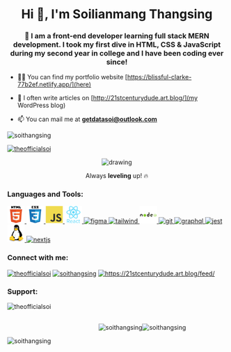 <!---
soithangsing/soithangsing is a ✨ special ✨ repository because its `README.md` (this file) appears on your GitHub profile.
You can click the Preview link to take a look at your changes.
--->

<h1 align="center">Hi 👋, I'm Soilianmang Thangsing</h1>
<h3 align="center">🤠 I am a front-end developer learning full stack MERN development. I took my first dive in HTML, CSS & JavaScript during my second year in college and I have been coding ever since!</h3>

- 👨‍💻 You can find my portfolio website [https://blissful-clarke-77b2ef.netlify.app/](here)

- 📝 I often write articles on [http://21stcenturydude.art.blog/](my WordPress blog)

- 📫 You can mail me at **getdatasoi@outlook.com**

<p align="left"> <img src="https://komarev.com/ghpvc/?username=soithangsing&label=Profile%20views&color=0e75b6&style=flat" alt="soithangsing" /> </p>

<p align="left"> <a href="https://twitter.com/theofficialsoi" target="blank"><img src="https://img.shields.io/twitter/follow/theofficialsoi?logo=twitter&style=for-the-badge" alt="theofficialsoi" /></a> </p>

<p align="center">
    <img src="https://github.com/soithangsing/soithangsing/blob/main/powerup.gif" alt="drawing" width="300" height="300"/>
 </p>
 
 <p align="center">
    Always <b>leveling</b> up! 🔥
 </p>

<h3 align="left">Languages and Tools:</h3>
<p align="left"> <a href="https://www.w3.org/html/" target="_blank" rel="noreferrer"> <img src="https://raw.githubusercontent.com/devicons/devicon/master/icons/html5/html5-original-wordmark.svg" alt="html5" width="40" height="40"/> </a> <a href="https://www.w3schools.com/css/" target="_blank" rel="noreferrer"> <img src="https://raw.githubusercontent.com/devicons/devicon/master/icons/css3/css3-original-wordmark.svg" alt="css3" width="40" height="40"/> </a> <a href="https://developer.mozilla.org/en-US/docs/Web/JavaScript" target="_blank" rel="noreferrer"> <img src="https://raw.githubusercontent.com/devicons/devicon/master/icons/javascript/javascript-original.svg" alt="javascript" width="40" height="40"/> </a> <a href="https://reactjs.org/" target="_blank" rel="noreferrer"> <img src="https://raw.githubusercontent.com/devicons/devicon/master/icons/react/react-original-wordmark.svg" alt="react" width="40" height="40"/> </a> <a href="https://www.figma.com/" target="_blank" rel="noreferrer"> <img src="https://www.vectorlogo.zone/logos/figma/figma-icon.svg" alt="figma" width="40" height="40"/> </a>  <a href="https://tailwindcss.com/" target="_blank" rel="noreferrer"> <img src="https://www.vectorlogo.zone/logos/tailwindcss/tailwindcss-icon.svg" alt="tailwind" width="40" height="40"/> </a> <a href="https://nodejs.org" target="_blank" rel="noreferrer"> <img src="https://raw.githubusercontent.com/devicons/devicon/master/icons/nodejs/nodejs-original-wordmark.svg" alt="nodejs" width="40" height="40"/> </a> <a href="https://git-scm.com/" target="_blank" rel="noreferrer"> <img src="https://www.vectorlogo.zone/logos/git-scm/git-scm-icon.svg" alt="git" width="40" height="40"/> </a> <a href="https://graphql.org" target="_blank" rel="noreferrer"> <img src="https://www.vectorlogo.zone/logos/graphql/graphql-icon.svg" alt="graphql" width="40" height="40"/> </a>   <a href="https://jestjs.io" target="_blank" rel="noreferrer"> <img src="https://www.vectorlogo.zone/logos/jestjsio/jestjsio-icon.svg" alt="jest" width="40" height="40"/> </a> <a href="https://www.linux.org/" target="_blank" rel="noreferrer"> <img src="https://raw.githubusercontent.com/devicons/devicon/master/icons/linux/linux-original.svg" alt="linux" width="40" height="40"/> </a> <a href="https://nextjs.org/" target="_blank" rel="noreferrer"> <img src="https://cdn.worldvectorlogo.com/logos/nextjs-2.svg" alt="nextjs" width="40" height="40"/> </a>    </p>

<h3 align="left">Connect with me:</h3>
<p align="left">
<a href="https://twitter.com/theofficialsoi" target="blank"><img align="center" src="https://raw.githubusercontent.com/rahuldkjain/github-profile-readme-generator/master/src/images/icons/Social/twitter.svg" alt="theofficialsoi" height="30" width="40" /></a>
<a href="https://linkedin.com/in/soithangsing" target="blank"><img align="center" src="https://raw.githubusercontent.com/rahuldkjain/github-profile-readme-generator/master/src/images/icons/Social/linked-in-alt.svg" alt="soithangsing" height="30" width="40" /></a>
<a href="/https://21stcenturydude.art.blog/feed/" target="blank"><img align="center" src="https://raw.githubusercontent.com/rahuldkjain/github-profile-readme-generator/master/src/images/icons/Social/rss.svg" alt="https://21stcenturydude.art.blog/feed/" height="30" width="40" /></a>
</p>



<h3 align="left">Support:</h3>
<p><a href="https://www.buymeacoffee.com/theofficialsoi"> <img align="left" src="https://cdn.buymeacoffee.com/buttons/v2/default-yellow.png" height="50" width="210" alt="theofficialsoi" /></a></p><br><br>

<p><img align="left" src="https://github-readme-streak-stats.herokuapp.com/?user=soithangsing&" alt="soithangsing" /></p>

<p>&nbsp;<img align="left" src="https://github-readme-stats.vercel.app/api?username=soithangsing&show_icons=true&theme=cobalt2&locale=en" alt="soithangsing" /></p>

<p><img align="left" src="https://github-readme-stats.vercel.app/api/top-langs?username=soithangsing&hide=stars&show_icons=true&theme=cobalt2&locale=en&layout=compact" alt="soithangsing" /></p>
